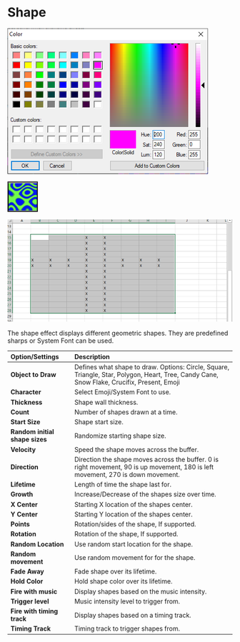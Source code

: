 # Shape

![Icon](../../.gitbook/assets/image%20%2854%29.png)

![Sequencer Grid](../../.gitbook/assets/image%20%28735%29.png)

![](../../.gitbook/assets/image%20%28553%29.png)

The shape effect displays different geometric shapes. They are predefined sharps or System Font can be used.

| Option/Settings | Description |
| :--- | :--- |
| **Object to Draw** | Defines what shape to draw. Options: Circle, Square, Triangle, Star, Polygon, Heart, Tree, Candy Cane, Snow Flake, Crucifix, Present, Emoji |
| **Character** | Select Emoji/System Font to use. |
| **Thickness** | Shape wall thickness. |
| **Count** | Number of shapes drawn at a time. |
| **Start Size** | Shape start size. |
| **Random initial shape sizes** | Randomize starting shape size. |
| **Velocity** | Speed the shape moves across the buffer. |
| **Direction** | Direction the shape moves across the buffer. 0 is right movement, 90 is up movement, 180 is left movement, 270 is down movement. |
| **Lifetime** | Length of time the shape last for. |
| **Growth** | Increase/Decrease of the shapes size over time. |
| **X Center** | Starting X location of the shapes center. |
| **Y Center** | Starting Y location of the shapes center. |
| **Points** | Rotation/sides of the shape, If supported. |
| **Rotation** | Rotation of the shape, If supported. |
| **Random Location** | Use random start location for the shape. |
| **Random movement** | Use random movement for for the shape. |
| **Fade Away** | Fade shape over its lifetime. |
| **Hold Color** | Hold shape color over its lifetime. |
| **Fire with music** | Display shapes based on the music intensity. |
| **Trigger level** | Music intensity level to trigger from. |
| **Fire with timing track** | Display shapes based on a timing track. |
| **Timing Track** | Timing track to trigger shapes from. |


